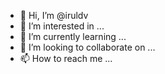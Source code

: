 - 👋 Hi, I’m @iruldv
- 👀 I’m interested in ...
- 🌱 I’m currently learning ...
- 💞️ I’m looking to collaborate on ...
- 📫 How to reach me ...

<!---
iruldv/iruldv is a ✨ special ✨ repository because its `README.md` (this file) appears on your GitHub profile.
You can click the Preview link to take a look at your changes.
--->
